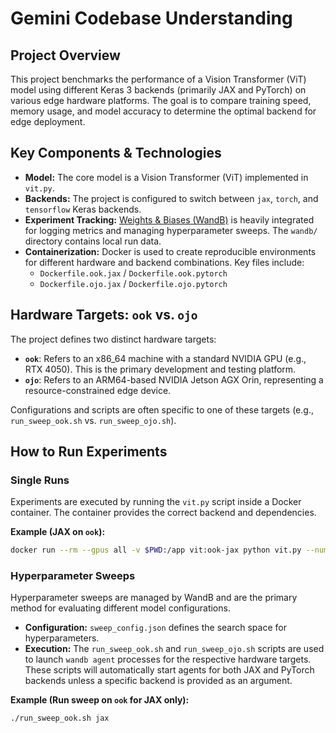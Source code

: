 # Gemini Codebase Understanding

## Project Overview

This project benchmarks the performance of a Vision Transformer (ViT) model using different Keras 3 backends (primarily JAX and PyTorch) on various edge hardware platforms. The goal is to compare training speed, memory usage, and model accuracy to determine the optimal backend for edge deployment.

## Key Components & Technologies

- **Model:** The core model is a Vision Transformer (ViT) implemented in `vit.py`.
- **Backends:** The project is configured to switch between `jax`, `torch`, and `tensorflow` Keras backends.
- **Experiment Tracking:** [Weights & Biases (WandB)](https://wandb.ai/) is heavily integrated for logging metrics and managing hyperparameter sweeps. The `wandb/` directory contains local run data.
- **Containerization:** Docker is used to create reproducible environments for different hardware and backend combinations. Key files include:
    - `Dockerfile.ook.jax` / `Dockerfile.ook.pytorch`
    - `Dockerfile.ojo.jax` / `Dockerfile.ojo.pytorch`

## Hardware Targets: `ook` vs. `ojo`

The project defines two distinct hardware targets:

- **`ook`**: Refers to an x86_64 machine with a standard NVIDIA GPU (e.g., RTX 4050). This is the primary development and testing platform.
- **`ojo`**: Refers to an ARM64-based NVIDIA Jetson AGX Orin, representing a resource-constrained edge device.

Configurations and scripts are often specific to one of these targets (e.g., `run_sweep_ook.sh` vs. `run_sweep_ojo.sh`).

## How to Run Experiments

### Single Runs

Experiments are executed by running the `vit.py` script inside a Docker container. The container provides the correct backend and dependencies.

**Example (JAX on `ook`):**
```bash
docker run --rm --gpus all -v $PWD:/app vit:ook-jax python vit.py --num-epochs=10
```

### Hyperparameter Sweeps

Hyperparameter sweeps are managed by WandB and are the primary method for evaluating different model configurations.

- **Configuration:** `sweep_config.json` defines the search space for hyperparameters.
- **Execution:** The `run_sweep_ook.sh` and `run_sweep_ojo.sh` scripts are used to launch `wandb agent` processes for the respective hardware targets. These scripts will automatically start agents for both JAX and PyTorch backends unless a specific backend is provided as an argument.

**Example (Run sweep on `ook` for JAX only):**
```bash
./run_sweep_ook.sh jax
```

